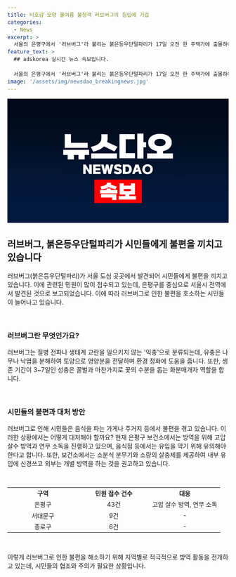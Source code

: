```yaml
---
title: 비호감 모양 올여름 불청객 러브버그의 침입에 기겁
categories:
  - News
excerpt: >
  서울의 은평구에서 '러브버그'라 불리는 붉은등우단털파리가 17일 오전 한 주택가에 출몰하여 시민들의 불편을 초래했다. 지난해보다 한 달 이르게 출몰한 이들 파리는 서울시 내 여러 구에서 발견되어 시민들의 우려를 불러일으키고 있다. 러브버그는 생태계를 교란하지 않는 '익충'으로 분류되지만, 음식점과 가게 등에서 불편을 일으키고 있어 시민들의 대처가 필요하다. (문자수: 189)
feature_text: >
  ## adskorea 실시간 뉴스 속보입니다.

  서울의 은평구에서 '러브버그'라 불리는 붉은등우단털파리가 17일 오전 한 주택가에 출몰하여 시민들의 불편을 초래했다. 지난해보다 한 달 이르게 출몰한 이들 파리는 서울시 내 여러 구에서 발견되어 시민들의 우려를 불러일으키고 있다. 러브버그는 생태계를 교란하지 않는 '익충'으로 분류되지만, 음식점과 가게 등에서 불편을 일으키고 있어 시민들의 대처가 필요하다. (문자수: 189)
image: '/assets/img/newsdao_breakingnews.jpg'
---
```


<p><img src="/assets/img/newsdao_breakingnews.jpg" alt="adskorea 속보" /></p>

<h2 data-ke-size="size26">러브버그, 붉은등우단털파리가 시민들에게 불편을 끼치고 있습니다</h2>

<p>러브버그(붉은등우단털파리)가 서울 도심 곳곳에서 발견되어 시민들에게 불편을 끼치고 있습니다. 이에 관련된 민원이 많이 접수되고 있는데, 은평구를 중심으로 서울시 전역에서 발견된 것으로 보고되었습니다. 이에 따라 러브버그로 인한 불편을 호소하는 시민들이 늘어나고 있습니다.</p>

<p data-ke-size="size16">&nbsp;</p>

<h3>러브버그란 무엇인가요?</h3>

<p>러브버그는 질병 전파나 생태계 교란을 일으키지 않는 '익충'으로 분류되는데, 유충은 나무나 낙엽을 분해하여 토양으로 영양분을 전달하며 환경 정화에 도움을 줍니다. 또한, 생존 기간이 3~7일인 성충은 꿀벌과 마찬가지로 꽃의 수분을 돕는 화분매개자 역할을 합니다.</p>

<p data-ke-size="size16">&nbsp;</p>

<h3>시민들의 불편과 대처 방안</h3>

<p>러브버그로 인해 시민들은 음식을 파는 가게나 주거지 등에서 불편을 겪고 있습니다. 이러한 상황에서는 어떻게 대처해야 할까요? 현재 은평구 보건소에서는 방역을 위해 고압 살수 방역과 연무 소독을 진행하고 있으며, 음식점 등에서는 유입을 막기 위해 유의해야 한다고 합니다. 또한, 보건소에서는 소분식 분무기와 소량의 살충제를 제공하여 내부 유입에 신경쓰고 외부는 개별 방역을 하는 것을 권고하고 있습니다.</p>

<p data-ke-size="size16">&nbsp;</p>

<table>
  <colgroup>
    <col width="33.333332%" />
    <col width="33.333332%" />
    <col width="33.333332%" />
  </colgroup>
  <tbody>
    <tr>
        <td style="text-align: center; height: 17px;"><b>구역</b></td>
        <td style="text-align: center; height: 17px;"><b>민원 접수 건수</b></td>
        <td style="text-align: center; height: 17px;"><b>대응</b></td>
    </tr>
    <tr>
        <td style="text-align: center; height: 17px;">은평구</td>
        <td style="text-align: center; height: 17px;">43건</td>
        <td style="text-align: center; height: 17px;">고압 살수 방역, 연무 소독</td>
    </tr>
    <tr>
        <td style="text-align: center; height: 17px;">서대문구</td>
        <td style="text-align: center; height: 17px;">9건</td>
        <td style="text-align: center; height: 17px;">-</td>
    </tr>
    <tr>
        <td style="text-align: center; height: 17px;">종로구</td>
        <td style="text-align: center; height: 17px;">6건</td>
        <td style="text-align: center; height: 17px;">-</td>
    </tr>
  </tbody>
</table>

<p data-ke-size="size16">&nbsp;</p>

<p>이렇게 러브버그로 인한 불편을 해소하기 위해 지역별로 적극적으로 방역 활동을 전개하고 있는데, 시민들의 협조와 주의가 필요한 상황입니다.</p>

